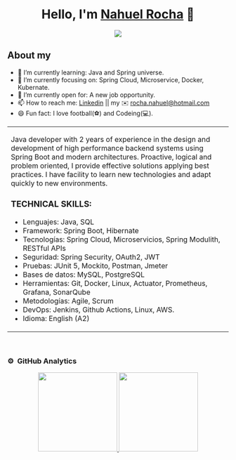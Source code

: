 <div align="center">
<h1 align="center">Hello, I'm <a href="https://aristi.dev">Nahuel Rocha</a> 👋</h1>
</div>
<div align="center">
<img src="https://i.imgur.com/QlFEUv3.jpg">
</div>

## About my

- 🌱 I’m currently learning: Java and Spring universe.
- 🎯 I’m currently focusing on: Spring Cloud, Microservice, Docker, Kubernate.
- 🤔 I’m currently open for: A new job opportunity.
- 📫 How to reach me: <a href="https://www.linkedin.com/in/rocha-nahuel" target="_blank">Linkedin</a> || my ✉️ rocha.nahuel@hotmail.com
- 😄 Fun fact: I love football(⚽) and Codeing(💻).

<table>
<tr>
<td width="100%">
<p>
Java developer with 2 years of experience in the design and development of high performance backend systems using Spring Boot and modern architectures. Proactive, logical and problem oriented, I provide effective solutions applying best practices. I have facility to learn new technologies and adapt quickly to new environments.

  <H3>TECHNICAL SKILLS:</H3>

- Lenguajes: Java, SQL
- Framework: Spring Boot, Hibernate
- Tecnologías: Spring Cloud, Microservicios, Spring Modulith, RESTful APIs
- Seguridad: Spring Security, OAuth2, JWT
- Pruebas: JUnit 5, Mockito, Postman, Jmeter
- Bases de datos: MySQL, PostgreSQL
- Herramientas: Git, Docker, Linux, Actuator, Prometheus, Grafana, SonarQube
- Metodologías: Agile, Scrum
- DevOps: Jenkins, Github Actions, Linux, AWS.
- Idioma: English (A2)

</div>                                                                            
</td>
</div>                                                             
</table>                                                                                 
</div>
<br>

### ⚙️ &nbsp;GitHub Analytics

<p align="center">
<a href="https://github.com/NahuelRocha">
  <img height="180em" src="https://github-readme-stats-eight-theta.vercel.app/api?username=NahuelRocha&show_icons=true&theme=algolia&include_all_commits=true&count_private=true"/>
  <img height="180em" src="https://github-readme-stats-eight-theta.vercel.app/api/top-langs/?username=NahuelRocha&layout=compact&langs_count=8&theme=algolia"/>
</a>
</p>
